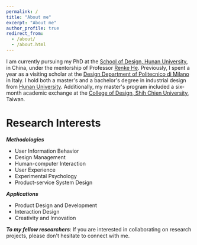 ```yaml
---
permalink: /
title: "About me"
excerpt: "About me"
author_profile: true
redirect_from: 
  - /about/
  - /about.html
---
```



I am currently pursuing my PhD at the [School of Design, Hunan University](http://design.hnu.edu.cn/), in China, under the mentorship of Professor [Renke He](http://design.hnu.edu.cn/info/1023/2729.htm). Previously, I spent a year as a visiting scholar at the [Design Department of Politecnico di Milano](http://www.dipartimentodesign.polimi.it/en/) in Italy. I hold both a master's and a bachelor's degree in industrial design from [Hunan University](http://www.hnu.edu.cn/). Additionally, my master's program included a six-month academic exchange at the [College of Design, Shih Chien University](http://www.scdesign.usc.edu.tw/), Taiwan.


Research Interests
======

***Methodologies***

* User Information Behavior
* Design Management
* Human-computer Interaction
* User Experience
* Experimental Psychology
* Product-service System Design


***Applications***

* Product Design and Development
* Interaction Design
* Creativity and Innovation


***To my fellow researchers***: If you are interested in collaborating on research projects, please don't hesitate to connect with me.
